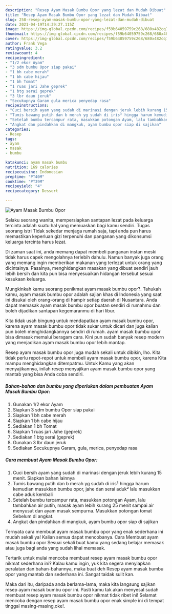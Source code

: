 ```yaml
---
description: "Resep Ayam Masak Bumbu Opor yang lezat dan Mudah Dibuat"
title: "Resep Ayam Masak Bumbu Opor yang lezat dan Mudah Dibuat"
slug: 258-resep-ayam-masak-bumbu-opor-yang-lezat-dan-mudah-dibuat
date: 2021-04-19T14:39:27.115Z
image: https://img-global.cpcdn.com/recipes/f59b64059759c268/680x482cq70/ayam-masak-bumbu-opor-foto-resep-utama.jpg
thumbnail: https://img-global.cpcdn.com/recipes/f59b64059759c268/680x482cq70/ayam-masak-bumbu-opor-foto-resep-utama.jpg
cover: https://img-global.cpcdn.com/recipes/f59b64059759c268/680x482cq70/ayam-masak-bumbu-opor-foto-resep-utama.jpg
author: Frank Vega
ratingvalue: 3.2
reviewcount: 4
recipeingredient:
- "1/2 ekor Ayam"
- "3 sdm bumbu Opor siap pakai"
- "1 bh cabe merah"
- "1 bh cabe hijau"
- "1 bh Tomat"
- "1 ruas jari Jahe geprek"
- "1 btg serai geprek"
- "3 lbr daun jeruk"
- "Secukupnya Garam gula merica penyedap rasa"
recipeinstructions:
- "Cuci bersih ayam yang sudah di marinasi dengan jeruk lebih kurang 15 menit. Siapkan bahan lainnya"
- "Tumis bawang putih dan b merah yg sudah di iris² hingga harum kemudian masukkan bumbu opor, jahe dan serai aduk² lalu masukkan cabe aduk kembali"
- "Setelah bumbu tercampur rata, masukkan potongan Ayam, lalu tambahkan air putih, masak ayam lebih kurang 25 menit sampai air menyusut dan ayam masak sempurna. Masukkan potongan tomat Sebelum di angkat."
- "Angkat dan pindahkan di mangkuk, ayam bumbu opor siap di sajikan"
categories:
- Resep
tags:
- ayam
- masak
- bumbu

katakunci: ayam masak bumbu 
nutrition: 169 calories
recipecuisine: Indonesian
preptime: "PT40M"
cooktime: "PT39M"
recipeyield: "4"
recipecategory: Dessert

---
```



![Ayam Masak Bumbu Opor](https://img-global.cpcdn.com/recipes/f59b64059759c268/680x482cq70/ayam-masak-bumbu-opor-foto-resep-utama.jpg)

Selaku seorang wanita, mempersiapkan santapan lezat pada keluarga tercinta adalah suatu hal yang memuaskan bagi kamu sendiri. Tugas seorang istri Tidak sekedar menjaga rumah saja, tapi anda pun harus memastikan keperluan gizi terpenuhi dan panganan yang dikonsumsi keluarga tercinta harus lezat.

Di zaman  saat ini, anda memang dapat membeli panganan instan meski tidak harus capek mengolahnya terlebih dahulu. Namun banyak juga orang yang memang ingin memberikan makanan yang terlezat untuk orang yang dicintainya. Pasalnya, menghidangkan masakan yang dibuat sendiri jauh lebih bersih dan kita pun bisa menyesuaikan hidangan tersebut sesuai kesukaan keluarga. 



Mungkinkah kamu seorang penikmat ayam masak bumbu opor?. Tahukah kamu, ayam masak bumbu opor adalah sajian khas di Indonesia yang saat ini disukai oleh orang-orang di hampir setiap daerah di Nusantara. Anda dapat memasak ayam masak bumbu opor buatan sendiri di rumahmu dan boleh dijadikan santapan kegemaranmu di hari libur.

Kita tidak usah bingung untuk mendapatkan ayam masak bumbu opor, karena ayam masak bumbu opor tidak sukar untuk dicari dan juga kalian pun boleh menghidangkannya sendiri di rumah. ayam masak bumbu opor bisa dimasak memalui beragam cara. Kini pun sudah banyak resep modern yang menjadikan ayam masak bumbu opor lebih mantap.

Resep ayam masak bumbu opor juga mudah sekali untuk dibikin, lho. Kita tidak perlu repot-repot untuk membeli ayam masak bumbu opor, karena Kita mampu menghidangkan ditempatmu. Untuk Kamu yang akan menyajikannya, inilah resep menyajikan ayam masak bumbu opor yang mantab yang bisa Anda coba sendiri.

<!--inarticleads1-->

##### Bahan-bahan dan bumbu yang diperlukan dalam pembuatan Ayam Masak Bumbu Opor:

1. Gunakan 1/2 ekor Ayam
1. Siapkan 3 sdm bumbu Opor siap pakai
1. Siapkan 1 bh cabe merah
1. Siapkan 1 bh cabe hijau
1. Sediakan 1 bh Tomat
1. Siapkan 1 ruas jari Jahe (geprek)
1. Sediakan 1 btg serai (geprek)
1. Gunakan 3 lbr daun jeruk
1. Sediakan Secukupnya Garam, gula, merica, penyedap rasa




<!--inarticleads2-->

##### Cara membuat Ayam Masak Bumbu Opor:

1. Cuci bersih ayam yang sudah di marinasi dengan jeruk lebih kurang 15 menit. Siapkan bahan lainnya
1. Tumis bawang putih dan b merah yg sudah di iris² hingga harum kemudian masukkan bumbu opor, jahe dan serai aduk² lalu masukkan cabe aduk kembali
1. Setelah bumbu tercampur rata, masukkan potongan Ayam, lalu tambahkan air putih, masak ayam lebih kurang 25 menit sampai air menyusut dan ayam masak sempurna. Masukkan potongan tomat Sebelum di angkat.
1. Angkat dan pindahkan di mangkuk, ayam bumbu opor siap di sajikan




Ternyata cara membuat ayam masak bumbu opor yang enak sederhana ini mudah sekali ya! Kalian semua dapat mencobanya. Cara Membuat ayam masak bumbu opor Sesuai sekali buat kamu yang sedang belajar memasak atau juga bagi anda yang sudah lihai memasak.

Tertarik untuk mulai mencoba membuat resep ayam masak bumbu opor nikmat sederhana ini? Kalau kamu ingin, yuk kita segera menyiapkan peralatan dan bahan-bahannya, maka buat deh Resep ayam masak bumbu opor yang mantab dan sederhana ini. Sangat taidak sulit kan. 

Maka dari itu, daripada anda berlama-lama, maka kita langsung sajikan resep ayam masak bumbu opor ini. Pasti kamu tak akan menyesal sudah membuat resep ayam masak bumbu opor nikmat tidak ribet ini! Selamat mencoba dengan resep ayam masak bumbu opor enak simple ini di tempat tinggal masing-masing,oke!.

